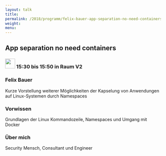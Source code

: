 ```yaml
---
layout: talk
title:
permalink: /2018/programm/felix-bauer-app-separation-no-need-containers/
weight:
menu:
---
```

## App separation no need containers

### <img height = "32" src="../../../images/talk.svg"> 15:30 bis 15:50 in Raum V2

### Felix Bauer

Kurze Vorstellung weiterer Möglichkeiten der Kapselung von Anwendungen auf Linux-Systemen durch Namespaces

### Vorwissen

Grundlagen der Linux Kommandozeile, Namespaces und Umgang mit Docker

### Über mich

Security Mensch, Consultant und Engineer

